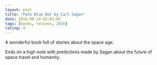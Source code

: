 ```yaml
---
layout: post
title: "Pale Blue Dot by Carl Sagan"
date: 2016-08-14 02:02:02
tags: [books, reviews, 2016]
rating: 4
---
```


A wonderful book full of stories about the space age. 

Ends on a high note with predictions made by Sagan about the future of space travel and humanity.

